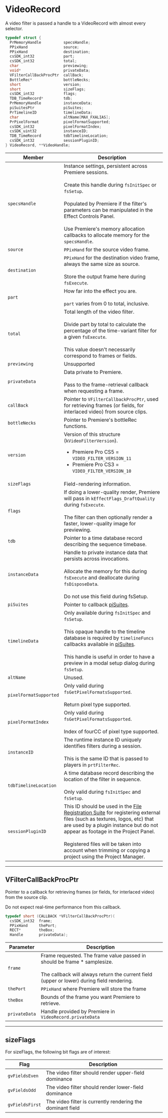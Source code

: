 # VideoRecord

A video filter is passed a handle to a VideoRecord with almost every selector.

```cpp
typedef struct {
  PrMemoryHandle          specsHandle;
  PPixHand                source;
  PPixHand                destination;
  csSDK_int32             part;
  csSDK_int32             total;
  char                    previewing;
  void*                   privateData;
  VFilterCallBackProcPtr  callBack;
  BottleRec*              bottleNecks;
  short                   version;
  short                   sizeFlags;
  csSDK_int32             flags;
  TDB_TimeRecord*         tdb;
  PrMemoryHandle          instanceData;
  piSuitesPtr             piSuites;
  PrTimelineID            timelineData;
  char                    altName[MAX_FXALIAS];
  PrPixelFormat           pixelFormatSupported;
  csSDK_int32             pixelFormatIndex;
  csSDK_uint32            instanceID;
  TDB_TimeRecord          tdbTimelineLocation;
  csSDK_int32             sessionPluginID;
} VideoRecord, **VideoHandle;
```

|         Member         |                                                                                                                                                                                       Description                                                                                                                                                                                        |
| ---------------------- | ---------------------------------------------------------------------------------------------------------------------------------------------------------------------------------------------------------------------------------------------------------------------------------------------------------------------------------------------------------------------------------------- |
| `specsHandle`          | Instance settings, persistent across Premiere sessions.<br/><br/>Create this handle during `fsInitSpec` or `fsSetup`.<br/><br/>Populated by Premiere if the filter's parameters can be manipulated in the Effect Controls Panel.<br/><br/>Use Premiere's memory allocation callbacks to allocate memory for the `specsHandle`.                                                           |
| `source`               | `PPixHand` for the source video frame.                                                                                                                                                                                                                                                                                                                                                   |
| `destination`          | `PPixHand` for the destination video frame, always the same size as source.<br/><br/>Store the output frame here during `fsExecute`.                                                                                                                                                                                                                                                     |
| `part`                 | How far into the effect you are.<br/><br/>`part` varies from 0 to total, inclusive.                                                                                                                                                                                                                                                                                                      |
| `total`                | Total length of the video filter.<br/><br/>Divide part by total to calculate the percentage of the time-variant filter for a given `fsExecute`.<br/><br/>This value doesn't necessarily correspond to frames or fields.                                                                                                                                                                  |
| `previewing`           | Unsupported                                                                                                                                                                                                                                                                                                                                                                              |
| `privateData`          | Data private to Premiere.<br/><br/>Pass to the frame-retrieval callback when requesting a frame.                                                                                                                                                                                                                                                                                         |
| `callBack`             | Pointer to `VFilterCallbackProcPtr`, used for retrieving frames (or fields, for interlaced video) from source clips.                                                                                                                                                                                                                                                                     |
| `bottleNecks`          | Pointer to Premiere's bottleRec functions.                                                                                                                                                                                                                                                                                                                                               |
| `version`              | Version of this structure (`kVideoFilterVersion`).<ul><li>Premiere Pro CS5 = `VIDEO_FILTER_VERSION_11`</li><li>Premiere Pro CS3 = `VIDEO_FILTER_VERSION_10`</li></ul>                                                                                                                                                                                                                    |
| `sizeFlags`            | Field-rendering information.                                                                                                                                                                                                                                                                                                                                                             |
| `flags`                | If doing a lower-quality render, Premiere will pass in `kEffectFlags_DraftQuality` during `fsExecute`.<br/><br/>The filter can then optionally render a faster, lower-quality image for previewing.                                                                                                                                                                                      |
| `tdb`                  | Pointer to a time database record describing the sequence timebase.                                                                                                                                                                                                                                                                                                                      |
| `instanceData`         | Handle to private instance data that persists across invocations.<br/><br/>Allocate the memory for this during `fsExecute` and deallocate during `fsDisposeData`.<br/><br/>Do not use this field during fsSetup.                                                                                                                                                                         |
| `piSuites`             | Pointer to callback [piSuites](../universals/legacy-callback-suites.md#pisuites).                                                                                                                                                                                                                                                                                                        |
| `timelineData`         | Only available during `fsInitSpec` and `fsSetup`.<br/><br/>This opaque handle to the timeline database is required by `timelineFuncs` callbacks available in [piSuites](../universals/legacy-callback-suites.md#pisuites).<br/><br/>This handle is useful in order to have a preview in a modal setup dialog during `fsSetup`.                                                           |
| `altName`              | Unused.                                                                                                                                                                                                                                                                                                                                                                                  |
| `pixelFormatSupported` | Only valid during `fsGetPixelFormatsSupported`.<br/><br/>Return pixel type supported.                                                                                                                                                                                                                                                                                                    |
| `pixelFormatIndex`     | Only valid during `fsGetPixelFormatsSupported`.<br/><br/>Index of fourCC of pixel type supported.                                                                                                                                                                                                                                                                                        |
| `instanceID`           | The runtime instance ID uniquely identifies filters during a session.<br/><br/>This is the same ID that is passed to players in `prtFilterRec`.                                                                                                                                                                                                                                          |
| `tdbTimelineLocation`  | A time database record describing the location of the filter in sequence.<br/><br/>Only valid during `fsInitSpec` and `fsSetup`.                                                                                                                                                                                                                                                         |
| `sessionPluginID`      | This ID should be used in the [File Registration Suite](../universals/sweetpea-suites.md#file-registration-suite) for registering external files (such as textures, logos, etc) that are used by a plugin instance but do not appear as footage in the Project Panel.<br/><br/>Registered files will be taken into account when trimming or copying a project using the Project Manager. |

---

## VFilterCallBackProcPtr

Pointer to a callback for retrieving frames (or fields, for interlaced video) from the source clip.

Do not expect real-time performance from this callback.

```cpp
typedef short (CALLBACK *VFilterCallBackProcPtr)(
  csSDK_int32  frame;
  PPixHand     thePort;
  RECT*        theBox;
  Handle       privateData);
```

|   Parameter   |                                                                                  Description                                                                                  |
| ------------- | ----------------------------------------------------------------------------------------------------------------------------------------------------------------------------- |
| `frame`       | Frame requested. The frame value passed in should be frame \* samplesize.<br/><br/>The callback will always return the current field (upper or lower) during field rendering. |
| `thePort`     | `PPixHand` where Premiere will store the frame                                                                                                                                |
| `theBox`      | Bounds of the frame you want Premiere to retrieve.                                                                                                                            |
| `privateData` | Handle provided by Premiere in `VideoRecord.privateData`                                                                                                                      |

---

## sizeFlags

For sizeFlags, the following bit flags are of interest:

|      Flag       |                        Description                         |
| --------------- | ---------------------------------------------------------- |
| `gvFieldsEven`  | The video filter should render upper-field dominance       |
| `gvFieldsOdd`   | The video filter should render lower-field dominance       |
| `gvFieldsFirst` | The video filter is currently rendering the dominant field |

